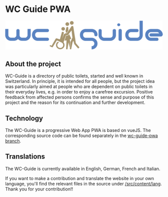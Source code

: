 # WC Guide PWA
![WC-Guide Logo](https://github.com/wc-guide/wc-guide-pwa/blob/master/src/img/wc-guide-logo.svg)

## About the project
WC-Guide is a directory of public toilets, started and well known in Switzerland. In principle, it is intended for all people, but the project idea was particularly aimed at people who are dependent on public toilets in their everyday lives, e.g. in order to enjoy a carefree excursion. Positive feedback from affected persons confirms the sense and purpose of this project and the reason for its continuation and further development.

## Technology
The WC-Guide is a progressive Web App PWA is based on vueJS. The corresponding source code can be found separately in the [wc-guide-pwa branch](https://github.com/wc-guide/wc-guide-pwa).

## Translations
The WC-Guide is currently available in English, German, French and Italian.

If you want to make a contribution and translate the website in your own language, you'll find the relevant files in the source under [/src/content/lang]( https://github.com/wc-guide/wc-guide-pwa-content/tree/master/lang). Thank you for your contribution!!
